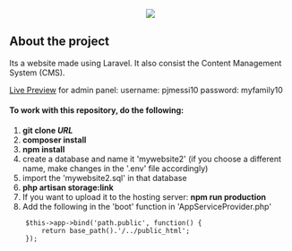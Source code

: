 <p align="center"><img src="https://laravel.com/assets/img/components/logo-laravel.svg"></p>

## About the project
Its a website made using Laravel. It also consist the Content Management System (CMS).

[Live Preview](http://pjmessi.visioninteriornepal.com/)
for admin panel: username: pjmessi10
                 password: myfamily10

<h4>To work with this repository, do the following:</h4>
<ol>
    <li><b>git clone <i>URL</i></b></li>
    <li><b>composer install</b></li>
    <li><b>npm install</b></li>
    <li>create a database and name it 'mywebsite2' (if you choose a different name, make changes in the '.env' file accordingly)</li>
    <li>import the 'mywebsite2.sql' in that database</li>
    <li><b>php artisan storage:link</b></li>
    <li>If you want to upload it to the hosting server: <b>npm run production</b></li>
    <li>Add the following in the 'boot' function in 'AppServiceProvider.php'</li>   
</ol>

        
        $this->app->bind('path.public', function() {
            return base_path().'/../public_html';
        });
